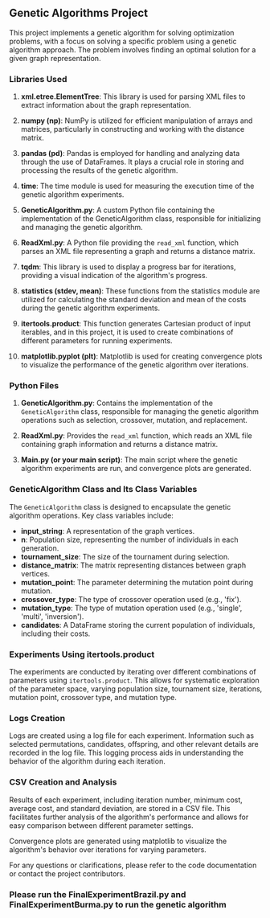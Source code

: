
## Genetic Algorithms Project

This project implements a genetic algorithm for solving optimization problems, with a focus on solving a specific problem using a genetic algorithm approach. The problem involves finding an optimal solution for a given graph representation.

### Libraries Used

1. **xml.etree.ElementTree**: This library is used for parsing XML files to extract information about the graph representation.

2. **numpy (np)**: NumPy is utilized for efficient manipulation of arrays and matrices, particularly in constructing and working with the distance matrix.

3. **pandas (pd)**: Pandas is employed for handling and analyzing data through the use of DataFrames. It plays a crucial role in storing and processing the results of the genetic algorithm.

4. **time**: The time module is used for measuring the execution time of the genetic algorithm experiments.

5. **GeneticAlgorithm.py**: A custom Python file containing the implementation of the GeneticAlgorithm class, responsible for initializing and managing the genetic algorithm.

6. **ReadXml.py**: A Python file providing the `read_xml` function, which parses an XML file representing a graph and returns a distance matrix.

7. **tqdm**: This library is used to display a progress bar for iterations, providing a visual indication of the algorithm's progress.

8. **statistics (stdev, mean)**: These functions from the statistics module are utilized for calculating the standard deviation and mean of the costs during the genetic algorithm experiments.

9. **itertools.product**: This function generates Cartesian product of input iterables, and in this project, it is used to create combinations of different parameters for running experiments.

10. **matplotlib.pyplot (plt)**: Matplotlib is used for creating convergence plots to visualize the performance of the genetic algorithm over iterations.

### Python Files

1. **GeneticAlgorithm.py**: Contains the implementation of the `GeneticAlgorithm` class, responsible for managing the genetic algorithm operations such as selection, crossover, mutation, and replacement.

2. **ReadXml.py**: Provides the `read_xml` function, which reads an XML file containing graph information and returns a distance matrix.

3. **Main.py (or your main script)**: The main script where the genetic algorithm experiments are run, and convergence plots are generated.

### GeneticAlgorithm Class and Its Class Variables

The `GeneticAlgorithm` class is designed to encapsulate the genetic algorithm operations. Key class variables include:

- **input_string**: A representation of the graph vertices.
- **n**: Population size, representing the number of individuals in each generation.
- **tournament_size**: The size of the tournament during selection.
- **distance_matrix**: The matrix representing distances between graph vertices.
- **mutation_point**: The parameter determining the mutation point during mutation.
- **crossover_type**: The type of crossover operation used (e.g., 'fix').
- **mutation_type**: The type of mutation operation used (e.g., 'single', 'multi', 'inversion').
- **candidates**: A DataFrame storing the current population of individuals, including their costs.

### Experiments Using itertools.product

The experiments are conducted by iterating over different combinations of parameters using `itertools.product`. This allows for systematic exploration of the parameter space, varying population size, tournament size, iterations, mutation point, crossover type, and mutation type.

### Logs Creation

Logs are created using a log file for each experiment. Information such as selected permutations, candidates, offspring, and other relevant details are recorded in the log file. This logging process aids in understanding the behavior of the algorithm during each iteration.

### CSV Creation and Analysis

Results of each experiment, including iteration number, minimum cost, average cost, and standard deviation, are stored in a CSV file. This facilitates further analysis of the algorithm's performance and allows for easy comparison between different parameter settings.

Convergence plots are generated using matplotlib to visualize the algorithm's behavior over iterations for varying parameters.

For any questions or clarifications, please refer to the code documentation or contact the project contributors.


### Please run the FinalExperimentBrazil.py and FinalExperimentBurma.py to run the genetic algorithm
